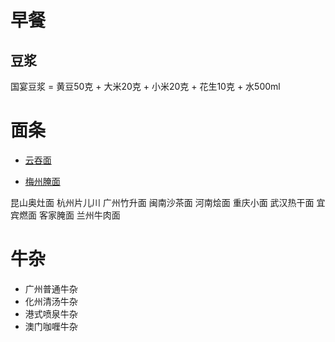 # 早餐

## 豆浆

国宴豆浆 = 黄豆50克 + 大米20克 + 小米20克 + 花生10克 + 水500ml

# 面条

- [云吞面](https://www.bilibili.com/video/BV17e4y1Z7Ss)

- [梅州腌面](https://www.bilibili.com/video/BV17x411L73p)

昆山奥灶面
杭州片儿川
广州竹升面
闽南沙茶面
河南烩面
重庆小面
武汉热干面
宜宾燃面
客家腌面
兰州牛肉面

# 牛杂

- 广州普通牛杂
- 化州清汤牛杂
- 港式喷泉牛杂
- 澳门咖喱牛杂
